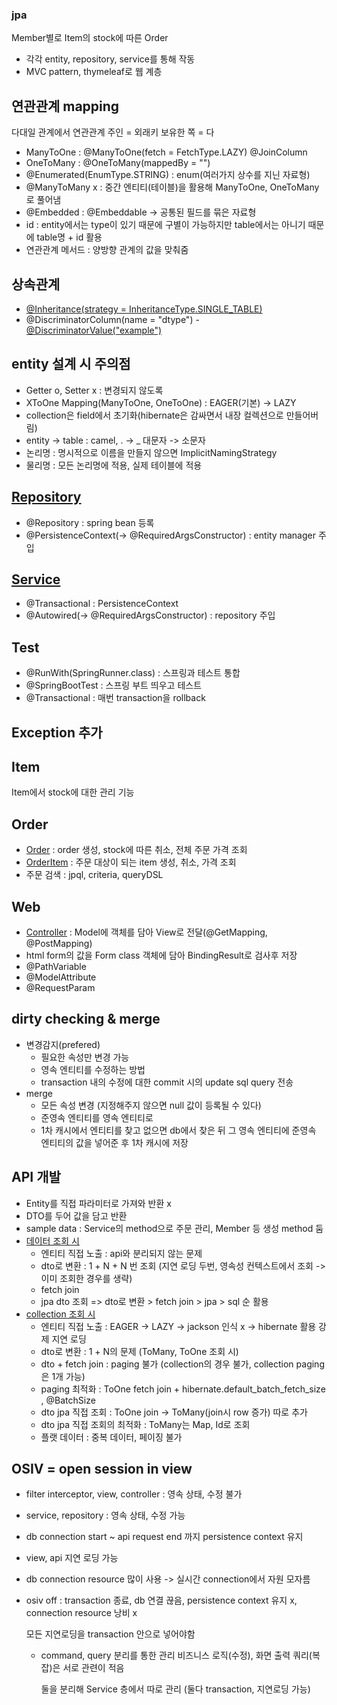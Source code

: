 ### jpa 
Member별로 Item의 stock에 따른 Order 
- 각각 entity, repository, service를 통해 작동
- MVC pattern, thymeleaf로 웹 계층 

## 연관관계 mapping
다대일 관계에서 연관관계 주인 
= 외래키 보유한 쪽 
= 다 

- ManyToOne : @ManyToOne(fetch = FetchType.LAZY) @JoinColumn
- OneToMany : @OneToMany(mappedBy = "")
- @Enumerated(EnumType.STRING) : enum(여러가지 상수를 지닌 자료형)
- @ManyToMany x : 중간 엔티티(테이블)을 활용해 ManyToOne, OneToMany로 풀어냄
- @Embedded : @Embeddable -> 공통된 필드를 묶은 자료형
- id : entity에서는 type이 있기 때문에 구별이 가능하지만 table에서는 아니기 때문에 table명 + id 활용
- 연관관계 메서드 : 양방향 관계의 값을 맞춰줌




## 상속관계
- [@Inheritance(strategy = InheritanceType.SINGLE_TABLE)](jpashop/src/main/java/jpabook/jpashop/domain/Item.java)
- @DiscriminatorColumn(name = "dtype") - [@DiscriminatorValue("example")](jpashop/src/main/java/jpabook/jpashop/domain/item/Album.java)

## entity 설계 시 주의점 
- Getter o, Setter x : 변경되지 않도록
- XToOne Mapping(ManyToOne, OneToOne) : EAGER(기본) -> LAZY
- collection은 field에서 초기화(hibernate은 감싸면서 내장 컬렉션으로 만들어버림)
- entity -> table : camel, . -> _ 대문자 -> 소문자
- 논리명 : 명시적으로 이름을 만들지 않으면 ImplicitNamingStrategy
- 물리명 : 모든 논리명에 적용, 실제 테이블에 적용


## [Repository](jpashop/src/main/java/jpabook/jpashop/domain/repository/ItemRepository.java)
- @Repository : spring bean 등록 
- @PersistenceContext(-> @RequiredArgsConstructor) : entity manager 주입 
## [Service](jpashop/src/main/java/jpabook/jpashop/domain/service/ItemService.java) 
- @Transactional : PersistenceContext
- @Autowired(-> @RequiredArgsConstructor) : repository 주입
 
## Test
- @RunWith(SpringRunner.class) : 스프링과 테스트 통합
- @SpringBootTest : 스프링 부트 띄우고 테스트
- @Transactional : 매번 transaction을 rollback

## Exception 추가

## Item 
Item에서 stock에 대한 관리 기능

## Order 
- [Order](jpashop/src/main/java/jpabook/jpashop/domain/Order.java) : order 생성, stock에 따른 취소, 전체 주문 가격 조회 
- [OrderItem](jpashop/src/main/java/jpabook/jpashop/domain/OrderItem.java) : 주문 대상이 되는 item 생성, 취소, 가격 조회
- 주문 검색 : jpql, criteria, queryDSL

## Web 
- [Controller](jpashop/src/main/java/jpabook/jpashop/controller/HomeController.java) : Model에 객체를 담아 View로 전달(@GetMapping, @PostMapping)
- html form의 값을 Form class 객체에 담아 BindingResult로 검사후 저장
- @PathVariable
- @ModelAttribute
- @RequestParam

## dirty checking & merge
- 변경감지(prefered)
  - 필요한 속성만 변경 가능
  - 영속 엔티티를 수정하는 방법
  - transaction 내의 수정에 대한 commit 시의 update sql query 전송 
- merge
  - 모든 속성 변경 (지정해주지 않으면 null 값이 등록될 수 있다)
  - 준영속 엔티티를 영속 엔티티로
  - 1차 캐시에서 엔티티를 찾고 없으면 db에서 찾은 뒤 그 영속 엔티티에 준영속 엔티티의 값을 넣어준 후 1차 캐시에 저장 


## API 개발
- Entity를 직접 파라미터로 가져와 반환 x
- DTO를 두어 값을 담고 반환
- sample data : Service의 method으로 주문 관리, Member 등 생성 method 둠
- [데이터 조회 시](jpashop/src/main/java/jpabook/jpashop/api/MemberApiController.java)
  - 엔티티 직접 노출 : api와 분리되지 않는 문제 
  - dto로 변환 : 1 + N + N 번 조회 (지연 로딩 두번, 영속성 컨텍스트에서 조회 -> 이미 조회한 경우를 생략)
  - fetch join
  - jpa dto 조회
  => dto로 변환 > fetch join > jpa > sql 순 활용
- [collection 조회 시](jpashop/src/main/java/jpabook/jpashop/api/OrderApiController.java)
   - 엔티티 직접 노출 : EAGER -> LAZY -> jackson 인식 x -> hibernate 활용 강제 지연 로딩
   - dto로 변환 : 1 + N의 문제 (ToMany, ToOne 조회 시)
   - dto + fetch join : paging 불가 (collection의 경우 불가, collection paging은 1개 가능)
   - paging 최적화 : ToOne fetch join + hibernate.default_batch_fetch_size , @BatchSize
   - dto jpa 직접 조회 : ToOne join -> ToMany(join시 row 증가) 따로 추가
   - dto jpa 직접 조회의 최적화 : ToMany는 Map, Id로 조회 
   - 플랫 데이터 : 중복 데이터, 페이징 불가 

## OSIV = open session in view 
- filter interceptor, view, controller : 영속 상태, 수정 불가
- service, repository : 영속 상태, 수정 가능
- db connection start ~ api request end 까지 persistence context 유지
- view, api 지연 로딩 가능
- db connection resource 많이 사용 -> 실시간 connection에서 자원 모자름
- osiv off : transaction 종료, db 연결 끊음, persistence context 유지 x, connection resource 낭비 x


   모든 지연로딩을 transaction 안으로 넣어야함

  - command, query 분리를 통한 관리
     비즈니스 로직(수정), 화면 출력 쿼리(복잡)은 서로 관련이 적음


    둘을 분리해 Service 층에서 따로 관리 (둘다 transaction, 지연로딩 가능)
    
  
